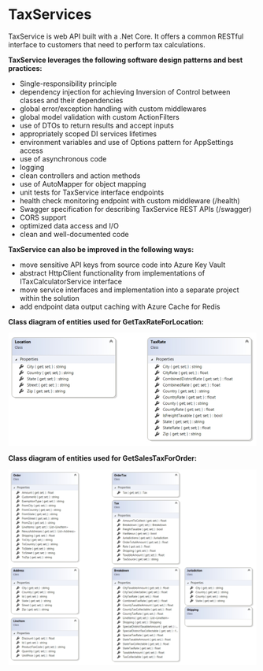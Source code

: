 # TaxServices

TaxService is web API built with a .Net Core. It offers a common RESTful interface to customers that need to perform tax calculations. 

**TaxService leverages the following software design patterns and best practices:**

 - Single-responsibility principle
 - dependency injection for achieving Inversion of Control between classes and their dependencies
 - global error/exception handling with custom middlewares
 - global model validation with custom ActionFilters
 - use of DTOs to return results and accept inputs
 - appropriately scoped DI services lifetimes
 - environment variables and use of Options pattern for AppSettings access
 - use of asynchronous code 
 - logging
 - clean controllers and action methods
 - use of AutoMapper for object mapping 
 - unit tests for TaxService interface endpoints
 - health check monitoring endpoint with custom middleware (/health)
 - Swagger specification for describing TaxService REST APIs (/swagger)
 - CORS support
 - optimized data access and I/O
 - clean and well-documented code

**TaxService can also be improved in the following ways:**

 - move sensitive API keys from source code into Azure Key Vault
 - abstract HttpClient functionality from implementations of ITaxCalculatorService interface
 - move service interfaces and implementation into a separate project within the solution
 - add endpoint data output caching with Azure Cache for Redis

**Class diagram of entities used for GetTaxRateForLocation:**

![alt text](https://github.com/igor-geyvandov/TaxCalculatorApi/blob/master/Images/ClassDiagram-TaxRateEntities.jpg?raw=true)


**Class diagram of entities used for GetSalesTaxForOrder:**

![alt text](https://github.com/igor-geyvandov/TaxCalculatorApi/blob/master/Images/ClassDiagram-OrderTaxEntities.jpg?raw=true)


